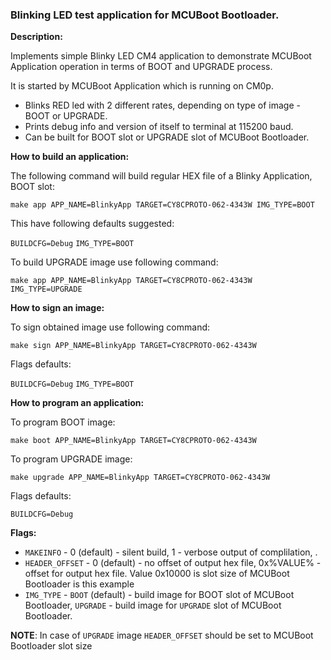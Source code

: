 ### Blinking LED test application for MCUBoot Bootloader.

**Description:**

Implements simple Blinky LED CM4 application to demonstrate MCUBoot Application operation in terms of BOOT and UPGRADE process.

It is started by MCUBoot Application which is running on CM0p.

* Blinks RED led with 2 different rates, depending on type of image - BOOT or UPGRADE.
* Prints debug info and version of itself to terminal at 115200 baud.
* Can be built for BOOT slot or UPGRADE slot of MCUBoot Bootloader.

**How to build an application:**

The following command will build regular HEX file of a Blinky Application, BOOT slot:

`make app APP_NAME=BlinkyApp TARGET=CY8CPROTO-062-4343W IMG_TYPE=BOOT`

This have following defaults suggested:

`BUILDCFG=Debug`
`IMG_TYPE=BOOT`

To build UPGRADE image use following command:

`make app APP_NAME=BlinkyApp TARGET=CY8CPROTO-062-4343W IMG_TYPE=UPGRADE`

**How to sign an image:**

To sign obtained image use following command:

`make sign APP_NAME=BlinkyApp TARGET=CY8CPROTO-062-4343W`

Flags defaults:

`BUILDCFG=Debug`
`IMG_TYPE=BOOT`

**How to program an application:**

To program BOOT image:

`make boot APP_NAME=BlinkyApp TARGET=CY8CPROTO-062-4343W`

To program UPGRADE image:

`make upgrade APP_NAME=BlinkyApp TARGET=CY8CPROTO-062-4343W`

Flags defaults:

`BUILDCFG=Debug`

**Flags:**
- `MAKEINFO` - 0 (default) - silent build, 1 - verbose output of complilation, .
- `HEADER_OFFSET` - 0 (default) - no offset of output hex file, 0x%VALUE% - offset for output hex file. Value 0x10000 is slot size of MCUBoot Bootloader is this example
- `IMG_TYPE` - `BOOT` (default) - build image for BOOT slot of MCUBoot Bootloader, `UPGRADE` - build image for `UPGRADE` slot of MCUBoot Bootloader.

**NOTE**: In case of `UPGRADE` image `HEADER_OFFSET` should be set to MCUBoot Bootloader slot size

